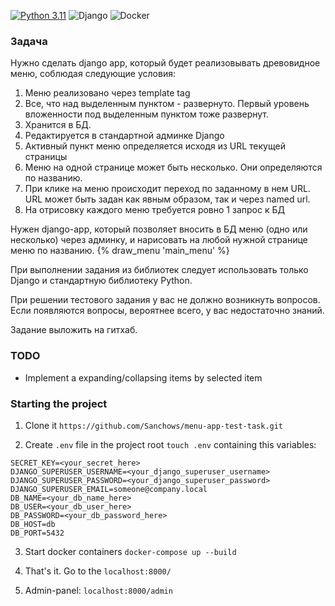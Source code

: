 [![Python 3.11](https://img.shields.io/badge/python-3.11+-green.svg)](https://www.python.org/downloads/release/python-3110/)
![Django](https://img.shields.io/badge/django-%23092E20.svg?style=for-the-badge&logo=django&logoColor=white)
![Docker](https://img.shields.io/badge/docker-%23316192.svg?style=for-the-badge&logo=docker&logoColor=white)
### Задача
Нужно сделать django app, который будет реализовывать древовидное меню, соблюдая следующие условия:
1) Меню реализовано через template tag
2) Все, что над выделенным пунктом - развернуто. Первый уровень вложенности под выделенным пунктом тоже развернут.
3) Хранится в БД.
4) Редактируется в стандартной админке Django
5) Активный пункт меню определяется исходя из URL текущей страницы
6) Меню на одной странице может быть несколько. Они определяются по названию.
7) При клике на меню происходит переход по заданному в нем URL. URL может быть задан как явным образом, так и через named url.
8) На отрисовку каждого меню требуется ровно 1 запрос к БД
 
Нужен django-app, который позволяет вносить в БД меню (одно или несколько) через админку, и нарисовать на любой нужной странице меню по названию.
{% draw_menu 'main_menu' %}
 
 При выполнении задания из библиотек следует использовать только Django и стандартную библиотеку Python.

При решении тестового задания у вас не должно возникнуть вопросов. Если появляются вопросы, вероятнее всего, у вас недостаточно знаний.

Задание выложить на гитхаб.

### TODO
- Implement a expanding/collapsing items by selected item


### Starting the project
1. Clone it
   `https://github.com/Sanchows/menu-app-test-task.git`

2. Create `.env` file in the project root `touch .env` containing this variables:
```
SECRET_KEY=<your_secret_here>
DJANGO_SUPERUSER_USERNAME=<your_django_superuser_username>
DJANGO_SUPERUSER_PASSWORD=<your_django_superuser_password>
DJANGO_SUPERUSER_EMAIL=someone@company.local
DB_NAME=<your_db_name_here>
DB_USER=<your_db_user_here>
DB_PASSWORD=<your_db_password_here>
DB_HOST=db
DB_PORT=5432
```

3. Start docker containers `docker-compose up --build`

4. That's it. Go to the `localhost:8000/`

5. Admin-panel: `localhost:8000/admin`
